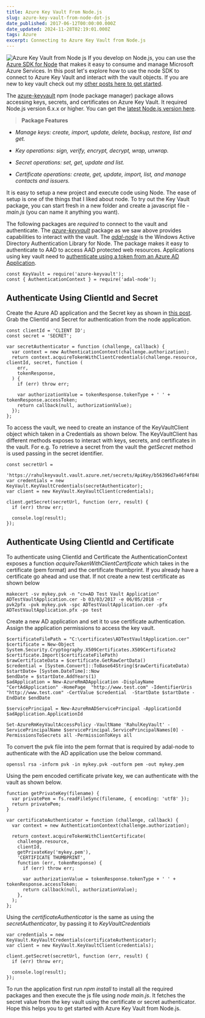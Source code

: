 ```yaml
---
title: Azure Key Vault From Node.js
slug: azure-key-vault-from-node-dot-js
date_published: 2017-06-12T00:00:00.000Z
date_updated: 2024-11-28T02:19:01.000Z
tags: Azure
excerpt: Connecting to Azure Key Vault from Node.js
---
```


![Azure Key Vault from Node js](__GHOST_URL__/content/images/nodejs_keyvault.png)
If you develop on Node.js, you can use the [Azure SDK for Node](https://github.com/Azure/azure-sdk-for-node) that makes it easy to consume and manage Microsoft Azure Services. In this post let's explore how to use the node SDK to connect to Azure Key Vault and interact with the vault objects. If you are new to key vault check out my [other posts here to get started](__GHOST_URL__/tag/azure-key-vault/).

The [azure-keyvault](https://www.npmjs.com/package/azure-keyvault) npm (node package manager) package allows accessing keys, secrets, and certificates on Azure Key Vault. It required Node.js version 6.x.x or higher. You can get the [latest Node.js version here](https://nodejs.org/en/).

> **Package Features**

- *Manage keys: create, import, update, delete, backup, restore, list and get.*

- *Key operations: sign, verify, encrypt, decrypt, wrap, unwrap.*

- *Secret operations: set, get, update and list.*

- *Certificate operations: create, get, update, import, list, and manage contacts and issuers.*

It is easy to setup a new project and execute code using Node. The ease of setup is one of the things that I liked about node. To try out the Key Vault package, you can start fresh in a new folder and create a javascript file - *main.js* (you can name it anything you want).

The following packages are *required* to connect to the vault and authenticate. The *[azure-keyvault](https://www.npmjs.com/package/azure-keyvault)* package as we saw above provides capabilities to interact with the vault. The [*adal-node*](https://www.npmjs.com/package/adal-node) is the Windows Active Directory Authentication Library for Node. The package makes it easy to authenticate to AAD to access AAD protected web resources. Applications using key vault need to [authenticate using a token from an Azure AD Application](__GHOST_URL__/blog/authenticating-a-client-application-with-azure-key-vault/).

    const KeyVault = require('azure-keyvault');
    const { AuthenticationContext } = require('adal-node');
    

## **Authenticate Using ClientId and Secret**

Create the Azure AD application and the Secret key as shown in [this post](__GHOST_URL__/blog/authenticating-a-client-application-with-azure-key-vault/). Grab the ClientId and Secret for authentication from the node application.

    const clientId = 'CLIENT ID';
    const secret = 'SECRET';
    
    var secretAuthenticator = function (challenge, callback) {
      var context = new AuthenticationContext(challenge.authorization);
      return context.acquireTokenWithClientCredentials(challenge.resource, clientId, secret, function (
        err,
        tokenResponse,
      ) {
        if (err) throw err;
    
        var authorizationValue = tokenResponse.tokenType + ' ' + tokenResponse.accessToken;
        return callback(null, authorizationValue);
      });
    };
    

To access the vault, we need to create an instance of the KeyVaultClient object which taken in a Credentials as shown below. The KeyVaultClient has different methods exposes to interact with keys, secrets, and certificates in the vault. For e.g. To retrieve a secret from the vault the *getSecret* method is used passing in the secret identifier.

    const secretUrl =
      'https://rahulkeyvault.vault.azure.net/secrets/ApiKey/b56396d7a46f4f848481de2e149ef069';
    var credentials = new KeyVault.KeyVaultCredentials(secretAuthenticator);
    var client = new KeyVault.KeyVaultClient(credentials);
    
    client.getSecret(secretUrl, function (err, result) {
      if (err) throw err;
    
      console.log(result);
    });
    

## **Authenticate Using ClientId and Certificate**

To authenticate using ClientId and Certificate the AuthenticationContext exposes a function *acquireTokenWithClientCertificate* which takes in the certificate (pem format) and the certificate thumbprint. If you already have a certificate go ahead and use that. If not create a new test certificate as shown below

    makecert -sv mykey.pvk -n "cn=AD Test Vault Application" ADTestVaultApplication.cer -b 03/03/2017 -e 06/05/2018 -r
    pvk2pfx -pvk mykey.pvk -spc ADTestVaultApplication.cer -pfx ADTestVaultApplication.pfx -po test
    

Create a new AD application and set it to use certificate authentication. Assign the application permissions to access the key vault.

    $certificateFilePath = "C:\certificates\ADTestVaultApplication.cer"
    $certificate = New-Object System.Security.Cryptography.X509Certificates.X509Certificate2
    $certificate.Import($certificateFilePath)
    $rawCertificateData = $certificate.GetRawCertData()
    $credential = [System.Convert]::ToBase64String($rawCertificateData)
    $startDate= [System.DateTime]::Now
    $endDate = $startDate.AddYears(1)
    $adApplication = New-AzureRmADApplication -DisplayName "CertAdApplication" -HomePage  "http://www.test.com" -IdentifierUris "http://www.test.com" -CertValue $credential  -StartDate $startDate -EndDate $endDate
    
    $servicePrincipal = New-AzureRmADServicePrincipal -ApplicationId $adApplication.ApplicationId
    
    Set-AzureRmKeyVaultAccessPolicy -VaultName 'RahulKeyVault' -ServicePrincipalName $servicePrincipal.ServicePrincipalNames[0] -PermissionsToSecrets all -PermissionToKeys all
    

To convert the pvk file into the pem format that is required by adal-node to authenticate with the AD application use the below command.

    openssl rsa -inform pvk -in mykey.pvk -outform pem -out mykey.pem
    

Using the pem encoded certificate private key, we can authenticate with the vault as shown below.

    function getPrivateKey(filename) {
      var privatePem = fs.readFileSync(filename, { encoding: 'utf8' });
      return privatePem;
    }
    
    var certificateAuthenticator = function (challenge, callback) {
      var context = new AuthenticationContext(challenge.authorization);
    
      return context.acquireTokenWithClientCertificate(
        challenge.resource,
        clientId,
        getPrivateKey('mykey.pem'),
        'CERTIFICATE THUMBPRINT',
        function (err, tokenResponse) {
          if (err) throw err;
    
          var authorizationValue = tokenResponse.tokenType + ' ' + tokenResponse.accessToken;
          return callback(null, authorizationValue);
        },
      );
    };
    

Using the *certificateAuthenticator* is the same as using the *secretAuthenticator*, by passing it to *KeyVaultCredentials*

    var credentials = new KeyVault.KeyVaultCredentials(certificateAuthenticator);
    var client = new KeyVault.KeyVaultClient(credentials);
    
    client.getSecret(secretUrl, function (err, result) {
      if (err) throw err;
    
      console.log(result);
    });
    

To run the application first run *npm install* to install all the required packages and then execute the js file using *node main.js*. It fetches the secret value from the key vault using the certificate or secret authenticator. Hope this helps you to get started with Azure Key Vault from Node.js.
